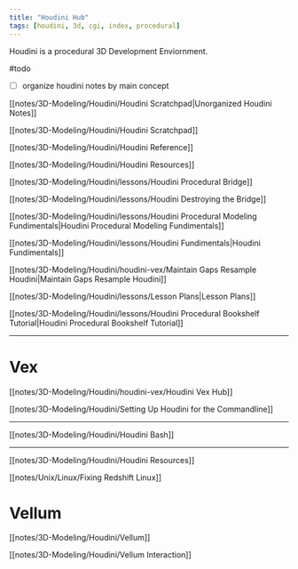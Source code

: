 ```yaml
---
title: "Houdini Hub"
tags: [houdini, 3d, cgi, index, procedural]
---
```


Houdini is a procedural 3D Development Enviornment.

#todo 
- [ ] organize houdini notes by main concept



[[notes/3D-Modeling/Houdini/Houdini Scratchpad|Unorganized Houdini Notes]]

[[notes/3D-Modeling/Houdini/Houdini Scratchpad]]

[[notes/3D-Modeling/Houdini/Houdini Reference]]

[[notes/3D-Modeling/Houdini/Houdini Resources]]

[[notes/3D-Modeling/Houdini/lessons/Houdini Procedural Bridge]]

[[notes/3D-Modeling/Houdini/lessons/Houdini Destroying the Bridge]]

[[notes/3D-Modeling/Houdini/lessons/Houdini Procedural Modeling Fundimentals|Houdini Procedural Modeling Fundimentals]]

[[notes/3D-Modeling/Houdini/lessons/Houdini Fundimentals|Houdini Fundimentals]]

[[notes/3D-Modeling/Houdini/houdini-vex/Maintain Gaps Resample Houdini|Maintain Gaps Resample Houdini]]

[[notes/3D-Modeling/Houdini/lessons/Lesson Plans|Lesson Plans]]

[[notes/3D-Modeling/Houdini/lessons/Houdini Procedural Bookshelf Tutorial|Houdini Procedural Bookshelf Tutorial]]


---
# Vex

[[notes/3D-Modeling/Houdini/houdini-vex/Houdini Vex Hub]]


[[notes/3D-Modeling/Houdini/Setting Up Houdini for the Commandline]]


---

[[notes/3D-Modeling/Houdini/Houdini Bash]]

---

[[notes/3D-Modeling/Houdini/Houdini Resources]]


[[notes/Unix/Linux/Fixing Redshift Linux]]

# Vellum

[[notes/3D-Modeling/Houdini/Vellum]]

[[notes/3D-Modeling/Houdini/Vellum Interaction]]

